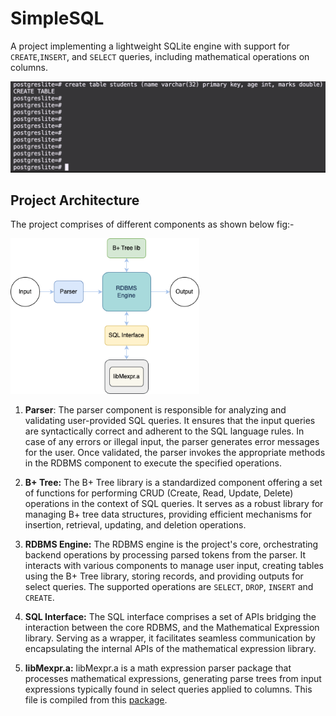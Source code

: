 # SimpleSQL

A project implementing a lightweight SQLite engine with support for `CREATE`,`INSERT`, and `SELECT` queries, including mathematical operations on columns.

![demo](./assets/demo.gif)

## Project Architecture

The project comprises of different components as shown below fig:-

<img src='./assets/rdbms.drawio.png' width='60%'>

1. **Parser**: 
The parser component is responsible for analyzing and validating user-provided SQL queries. It ensures that the input queries are syntactically correct and adherent to the SQL language rules. In case of any errors or illegal input, the parser generates error messages for the user. Once validated, the parser invokes the appropriate methods in the RDBMS component to execute the specified operations.

2. **B+ Tree:** 
The B+ Tree library is a standardized component offering a set of functions for performing CRUD (Create, Read, Update, Delete) operations in the context of SQL queries. It serves as a robust library for managing B+ tree data structures, providing efficient mechanisms for insertion, retrieval, updating, and deletion operations.

3. **RDBMS Engine:** 
The RDBMS engine is the project's core, orchestrating backend operations by processing parsed tokens from the parser. It interacts with various components to manage user input, creating tables using the B+ Tree library, storing records, and providing outputs for select queries. The supported operations are `SELECT`, `DROP`, `INSERT` and `CREATE`.

4. **SQL Interface:**
The SQL interface comprises a set of APIs bridging the interaction between the core RDBMS, and the Mathematical Expression library. Serving as a wrapper, it facilitates seamless communication by encapsulating the internal APIs of the mathematical expression library.

5. **libMexpr.a:** 
libMexpr.a is a math expression parser package that processes mathematical expressions, generating parse trees from input expressions typically found in select queries applied to columns. This file is compiled from this [package](https://github.com/sachinites/MathExpressionParser).
